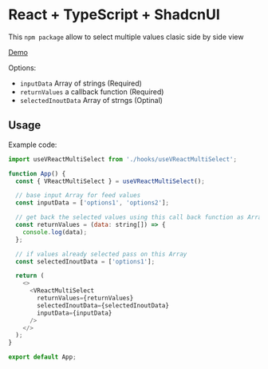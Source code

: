 # React + TypeScript + ShadcnUI

This `npm package` allow to select multiple values clasic side by side view

[Demo](https://v-react-multiselect.vercel.app/)

Options:

- `inputData` Array of strings (Required)
- `returnValues` a callback function (Required)
- `selectedInoutData` Array of strngs (Optinal)

## Usage

Example code:

```js
import useVReactMultiSelect from './hooks/useVReactMultiSelect';

function App() {
  const { VReactMultiSelect } = useVReactMultiSelect();

  // base input Array for feed values
  const inputData = ['options1', 'options2'];

  // get back the selected values using this call back function as Array
  const returnValues = (data: string[]) => {
    console.log(data);
  };

  // if values already selected pass on this Array
  const selectedInoutData = ['options1'];

  return (
    <>
      <VReactMultiSelect
        returnValues={returnValues}
        selectedInoutData={selectedInoutData}
        inputData={inputData}
      />
    </>
  );
}

export default App;
```
